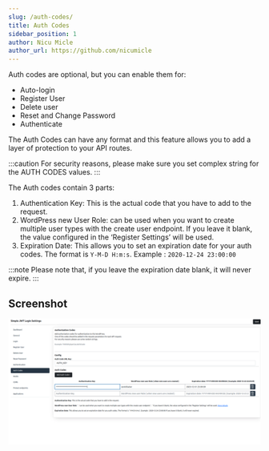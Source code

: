 ```yaml
---
slug: /auth-codes/
title: Auth Codes
sidebar_position: 1
author: Nicu Micle
author_url: https://github.com/nicumicle
---
```


Auth codes are optional, but you can enable them for:
 - Auto-login
 - Register User
 - Delete user
 - Reset and Change Password
 - Authenticate
 
The Auth Codes can have any format and this feature allows you to add a layer of protection to your API routes.

:::caution
For security reasons, please make sure you set complex string for the AUTH CODES values.
:::

The Auth codes contain 3 parts:
1. Authentication Key: This is the actual code that you have to add to the request.
2. WordPress new User Role: can be used when you want to create multiple user types with the create user endpoint. If you leave it blank, the value configured in the ‘Register Settings’ will be used.
3. Expiration Date: This allows you to set an expiration date for your auth codes. The format is `Y-M-D H:m:s`.
 Example : `2020-12-24 23:00:00`
 

:::note
Please note that, if you leave the expiration date blank, it will never expire.
:::



## Screenshot
![](https://github.com/nicumicle/simple-jwt-login/blob/master/wordpress.org/assets/screenshot-8.png?raw=true)
